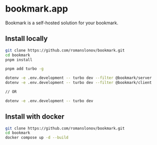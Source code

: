 # bookmark.app

Bookmark is a self-hosted solution for your bookmark.

## Install locally

```bash
git clone https://github.com/romanslonov/bookmark.git
cd bookmark
pnpm install
```

```bash
pnpm add turbo -g

dotenv -e .env.development -- turbo dev --filter @bookmark/server
dotenv -e .env.development -- turbo dev --filter @bookmark/client

// OR

dotenv -e .env.development -- turbo dev
```

## Install with docker

```bash
git clone https://github.com/romanslonov/bookmark.git
cd bookmark
docker compose up -d --build
```
